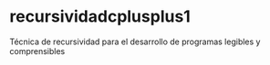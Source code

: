 # recursividadcplusplus1
Técnica de recursividad para el desarrollo de programas legibles y comprensibles
